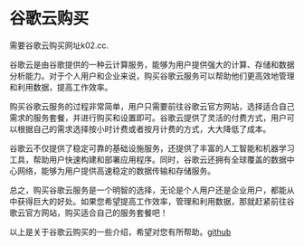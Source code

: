# 谷歌云购买

需要谷歌云购买网址k02.cc.

谷歌云是由谷歌提供的一种云计算服务，能够为用户提供强大的计算、存储和数据分析能力。对于个人用户和企业来说，购买谷歌云服务可以帮助他们更高效地管理和利用数据，提高工作效率。

购买谷歌云服务的过程非常简单，用户只需要前往谷歌云官方网站，选择适合自己需求的服务套餐，并进行购买和设置即可。谷歌云提供了灵活的付费方式，用户可以根据自己的需求选择按小时计费或者按月计费的方式，大大降低了成本。

谷歌云不仅提供了稳定可靠的基础设施服务，还提供了丰富的人工智能和机器学习工具，帮助用户快速构建和部署应用程序。同时，谷歌云还拥有全球覆盖的数据中心网络，能够为用户提供高速稳定的数据传输和存储服务。

总之，购买谷歌云服务是一个明智的选择，无论是个人用户还是企业用户，都能从中获得巨大的好处。如果您希望提高工作效率，管理和利用数据，那就赶紧前往谷歌云官方网站，购买适合自己的服务套餐吧！

以上是关于谷歌云购买的一些介绍，希望对您有所帮助。[github](https://github.com)